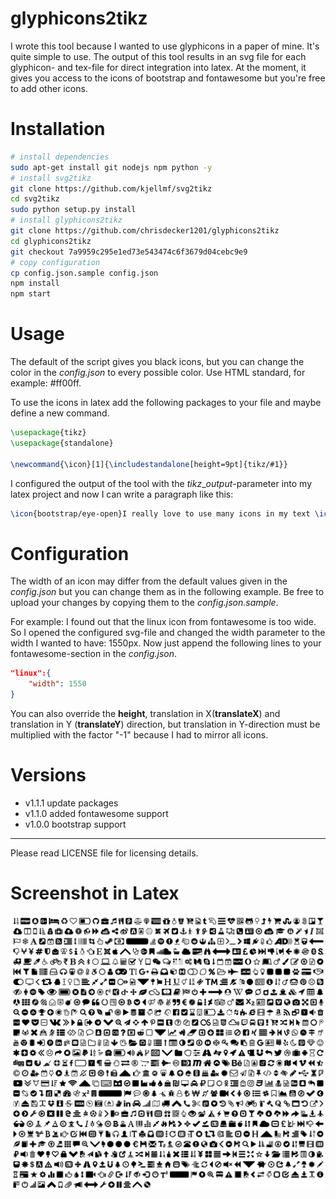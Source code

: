 # glyphicons2tikz
I wrote this tool because I wanted to use glyphicons in a paper of mine. It's quite simple to use. The output of this tool results in an svg file for each glyphicon- and tex-file for direct integration into latex. At the moment, it gives you access to the icons of bootstrap and fontawesome but you're free to add other icons.

# Installation
```bash
# install dependencies
sudo apt-get install git nodejs npm python -y
# install svg2tikz
git clone https://github.com/kjellmf/svg2tikz
cd svg2tikz
sudo python setup.py install
# install glyphicons2tikz
git clone https://github.com/chrisdecker1201/glyphicons2tikz
cd glyphicons2tikz
git checkout 7a9959c295e1ed73e543474c6f3679d04cebc9e9
# copy configuration
cp config.json.sample config.json
npm install
npm start
```

# Usage
The default of the script gives you black icons, but you can change the color in the _config.json_ to every possible color. Use HTML standard, for example: #ff00ff.

To use the icons in latex add the following packages to your file and maybe define a new command.

```latex
\usepackage{tikz}
\usepackage{standalone}

\newcommand{\icon}[1]{\includestandalone[height=9pt]{tikz/#1}}
```

I configured the output of the tool with the _tikz_\__output_-parameter into my latex project and now I can write a paragraph like this:
```latex
\icon{bootstrap/eye-open}I really love to use many icons in my text \icon{fontawesome/linux}
```

# Configuration
The width of an icon may differ from the default values given in the _config.json_ but you can change them as in the following example. Be free to upload your changes by copying them to the _config.json.sample_. 

For example: I found out that the linux icon from fontawesome is too wide. So I opened the configured svg-file and changed the width parameter to the width I wanted to have: 1550px. Now just append the following lines to your fontawesome-section in the _config.json_.
```json
"linux":{
    "width": 1550
}
```
You can also override the __height__, translation in X(__translateX__) and translation in Y (__translateY__) direction, but translation in Y-direction must be multiplied with the factor "-1" because I had to mirror all icons.

# Versions
* v1.1.1 update packages
* v1.1.0 added fontawesome support
* v1.0.0 bootstrap support

------------------------------------------------
Please read LICENSE file for licensing details.

# Screenshot in Latex
![Icons in Latex](doc/screenshot.png "Screenshot in Latex")
